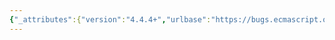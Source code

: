 ```yaml
---
{"_attributes":{"version":"4.4.4+","urlbase":"https://bugs.ecmascript.org/","maintainer":"dherman@mozilla.com"},"bug":{"bug_id":1618,"creation_ts":"2013-07-30 10:39:00 -0700","short_desc":"8.4.6.1: Missing step 3.c.v","delta_ts":"2013-08-23 08:22:06 -0700","product":"Draft for 6th Edition","component":"technical issue","version":"Rev 16: July 15, 2013 Draft","rep_platform":"All","op_sys":"All","bug_status":"RESOLVED","resolution":"FIXED","priority":"Normal","bug_severity":"normal","everconfirmed":true,"reporter":{"uid":"andrebargull","name":"André Bargull"},"assigned_to":{"uid":"allen","name":"Allen Wirfs-Brock"},"long_desc":[{"commentid":4591,"comment_count":0,"who":{"uid":"andrebargull","name":"André Bargull"},"bug_when":"2013-07-30 10:39:24 -0700","thetext":"Add an additional step 3.c.v which simply returns true, otherwise the [[HasOwnProperty]] method never returns true for a valid index position."},{"commentid":4990,"comment_count":1,"who":{"uid":"allen","name":"Allen Wirfs-Brock"},"bug_when":"2013-08-21 13:20:31 -0700","thetext":"fixed in rev17 editor's draft"},{"commentid":5033,"comment_count":2,"who":{"uid":"allen","name":"Allen Wirfs-Brock"},"bug_when":"2013-08-23 08:22:06 -0700","thetext":"fixed in rev17, August 23, 2013 draft"}]}}
---
```

